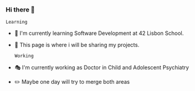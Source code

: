 ### Hi there 👋

    Learning
- :electric_plug: I'm currently learning Software Development at 42 Lisbon School. 
- 🔭 This page is where i will be sharing my projects. 

      Working 
- :performing_arts: I'm currently working as Doctor in Child and Adolescent Psychiatry  
- :pencil2: Maybe one day will try to merge both areas 

